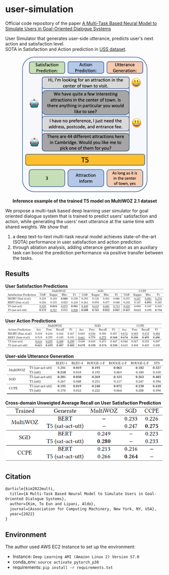 # user-simulation

Official code repository of the paper [A Multi-Task Based Neural Model to Simulate Users in Goal-Oriented Dialogue Systems](https://www.researchgate.net/publication/360276605_A_Multi-Task_Based_Neural_Model_to_Simulate_Users_in_Goal-Oriented_Dialogue_Systems)

User Simulator that generates user-side utterance, predicts user's next action and satisfaction level.  
SOTA in Satisfaction and Action prediction in [USS dataset](https://arxiv.org/pdf/2105.03748).

<p align="center">
    <img src="imgs/t5-mtl-diagram.png" width="400">
</p>
<p align="center">
    <b>Inference example of the trained T5 model on MultiWOZ 2.1 dataset</b>
</p>


We propose a multi-task based deep learning user simulator for goal oriented dialogue system that is trained to predict users’ satisfaction and action, while generating the users’ next utterance at the same time with shared weights. 
We show that 
1) a deep text-to-text multi-task neural model achieves state-of-the-art (SOTA) performance in user satisfaction and action prediction
2) through ablation analysis, adding utterance generation as an auxiliary task can boost the prediction performance via positive transfer between the tasks. 

## Results
**User Satisfaction Predictions**  
![satisfaction](imgs/satisfaction-table.png)  

**User Action Predictions**  
![action](imgs/action-table.png)  

**User-side Utterance Generation**  
![ug](imgs/ug-score-table.png)  

**Cross-domain Unweigted Average Recall on User Satisfaction Prediction**  
![satisfaction](imgs/cross-domain.png)  


## Citation
```
@article{kim2022multi,
  title={A Multi-Task Based Neural Model to Simulate Users in Goal-Oriented Dialogue Systems},
  author={Kim, To Eun and Lipani, Aldo},
  journal={Association for Computing Machinery, New York, NY, USA},
  year={2022}
}
```

## Environment
The author used AWS EC2 Instance to set up the environment:  

- Instance: `Deep Learning AMI (Amazon Linux 2) Version 57.0`  
- conda_env: `source activate pytorch_p38`
- requirements: `pip install -r requirements.txt`

